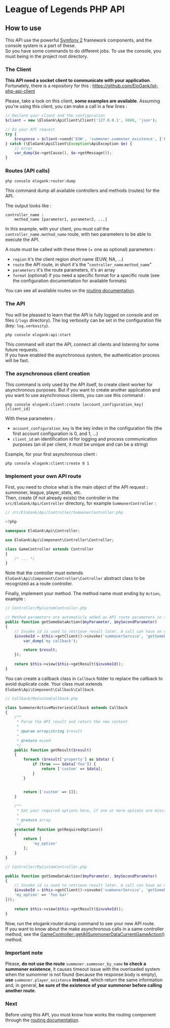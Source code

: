 League of Legends PHP API
=========================

## How to use

This API use the powerful [Symfony 2](http://symfony.com/) framework components, and the console system is a part of these.  
So you have some commands to do different jobs. To use the console, you must being in the project root directory.

### The Client

**This API need a socket client to communicate with your application**. Fortunately, there is a repository for this : https://github.com/EloGank/lol-php-api-client

Please, take a look on this client, **some examples are available**.
Assuming you're using this client, you can make a call in a few lines :

``` php
// Declare your client and the configuration
$client = new \EloGank\ApiClient\Client('127.0.0.1', 8080, 'json');

// Do your API request
try {
    $response = $client->send('EUW', 'summoner.summoner_existence', ['Foobar']);
} catch (\EloGank\ApiClient\Exception\ApiException $e) {
    // error
    var_dump($e->getCause(), $e->getMessage());
}
```

### Routes (API calls)

    php console elogank:router:dump
    
This command dump all available controllers and methods (routes) for the API.

The output looks like :

    controller_name :
        method_name [parameter1, parameter2, ...]
        
In this example, with your client, you must call the `controller_name.method_name` route, with two parameters to be able to execute the API.

A route must be called with these three (+ one as optional) parameters :

* `region` it's the client region short name (EUW, NA, ...)
* `route` the API route, in short it's the "`controller_name`.`method_name`"
* `parameters` it's the route parameters, it's an array
* `format` (optional) if you need a specific format for a specific route (see the configuration documentation for available formats)

You can see all available routes on the [routing documentation](./routing.md).

### The API

You will be pleased to learn that the API is fully logged on console and on files (`/logs` directory). The log verbosity can be set in the configuration file (key: `log.verbosity`).

    php console elogank:api:start

This command will start the API, connect all clients and listening for some future requests.  
If you have enabled the asynchronous system, the authentication process will be fast.

### The asynchronous client creation

This command is only used by the API itself, to create client worker for asynchronous purposes. But if you want to create another application and you want to use asynchronous clients, you can use this command :

    php console elogank:client:create [account_configuration_key] [client_id]
    
With these parameters :
* `account_configuration_key` is the key index in the configuration file (the first account configuration is 0, and 1, ...)
* `client_id` an identification id for logging and process communication purposes (an id per client, it must be unique and can be a string)

Example, for your first asynchronous client :

    php console elogank:client:create 0 1
    
### Implement your own API route

First, you need to choice what is the main object of the API request : summoner, league, player_stats, etc.  
Then, create (if not already exists) the controller in the `src/EloGank/Api/Controller` directory, for example `SummonerController` :

``` php
// src/EloGank/Api/Controller/SummonerController.php

<?php

namespace EloGank\Api\Controller;

use EloGank\Api\Component\Controller\Controller;

class GameController extends Controller
{
    /* ... */
}
```

Note that the controller must extends `EloGank\Api\Component\Controller\Controller` abstract class to be recognized as a route controller.

Finally, implement your method. The method name must ending by `Action`, example :

``` php
// Controller/MyCustomController.php

// Method parameters are automaticly added as API route parameters in the "elogank:router:dump" command
public function getSomeDataAction($myParameter, $mySecondParameter)
{
    // Invoke id is used to retrieve result later. A call can have an optional callback to format/process the call result
    $invokeId = $this->getClient()->invoke('summonerService', 'getSomeData', [$myParameter, $mySecondParameter], function ($result) {
        var_dump('my callback');

        return $result;
    });
    
    return $this->view($this->getResult($invokeId));
}
```

You can create a callback class in `Callback` folder to replace the callback to avoid duplicate code. Your class must extends `EloGank\Api\Component\Callback\Callback`.

``` php
// Callback/MyCustomCallback.php

class SummonerActiveMasteriesCallback extends Callback
{
    /**
     * Parse the API result and return the new content
     *
     * @param array|string $result
     *
     * @return mixed
     */
    public function getResult($result)
    {
        foreach ($result['property'] as $data) {
            if (true === $data['foo']) {
                return ['custom' => $data];
            }
        }


        return ['custom' => []];
    }
    
    /**
     * Set your required options here, if one or more options are missing, an exception will be thrown
     *
     * @return array
     */
    protected function getRequiredOptions()
    {
        return [
            'my_option'
        ];
    }
}
```


``` php
// Controller/MyCustomController.php

public function getSomeDataAction($myParameter, $mySecondParameter)
{
    // Invoke id is used to retrieve result later. A call can have an optional callback to format/process the call result
    $invokeId = $this->getClient()->invoke('summonerService', 'getSomeData', [$myParameter, $mySecondParameter], new MyClassCallback([
    'my_option' => 'foo bar'    
]));
    
    return $this->view($this->getResult($invokeId));
}
```


Now, run the elogank:router:dump command to see your new API route.  
If you want to know about the make asynchronous calls in a same controller method, see the [GameController::getAllSummonerDataCurrentGameAction()](../src/EloGank/Api/Controller/GameController.php) method.

### Important note

Please, **do not use the route** `summoner.summoner_by_name` **to check a summoner existence**, it causes timeout issue with the overloaded system when the sumomner is not found (because the response body is empty), **use** `summoner.player_existence` **instead**, which return the same information and, in general, **be sure of the existence of your summoner before calling another route**.
    
### Next

Before using this API, you must know how works the routing component through the [routing documentation](./routing.md).